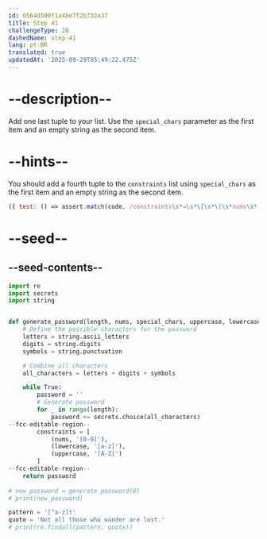 ```yaml
---
id: 6564d500f1a48e7f2b732a37
title: Step 41
challengeType: 20
dashedName: step-41
lang: pt-BR
translated: true
updatedAt: '2025-09-29T05:49:22.475Z'
---
```


# --description--

Add one last tuple to your list. Use the `special_chars` parameter as the first item and an empty string as the second item.

# --hints--

You should add a fourth tuple to the `constraints` list using `special_chars` as the first item and an empty string as the second item.

```js
({ test: () => assert.match(code, /constraints\s*=\s*\[\s*\(\s*nums\s*,\s*("|')\[0-9\]\1\s*\)\s*,\s*\(\s*lowercase\s*,\s*("|')\[a-z\]\2\s*\)\s*,\s*\(\s*uppercase\s*,\s*("|')\[A-Z\]\3\s*\)\s*,\s*\(\s*special_chars\s*,\s*("|')\4\s*\)\s*,?\s*\]/) })
```

# --seed--

## --seed-contents--

```py
import re
import secrets
import string


def generate_password(length, nums, special_chars, uppercase, lowercase):
    # Define the possible characters for the password
    letters = string.ascii_letters
    digits = string.digits
    symbols = string.punctuation

    # Combine all characters
    all_characters = letters + digits + symbols

    while True:
        password = ''
        # Generate password
        for _ in range(length):
            password += secrets.choice(all_characters)
--fcc-editable-region--        
        constraints = [
            (nums, '[0-9]'),
            (lowercase, '[a-z]'),
            (uppercase, '[A-Z]')
        ]        
--fcc-editable-region--
    return password
    
# new_password = generate_password(8)
# print(new_password)

pattern = '[^a-z]t'
quote = 'Not all those who wander are lost.'
# print(re.findall(pattern, quote))

```
